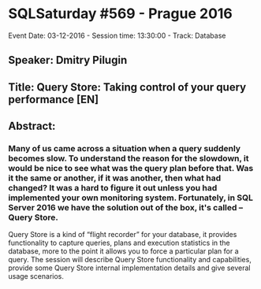 # SQLSaturday #569 - Prague 2016
Event Date: 03-12-2016 - Session time: 13:30:00 - Track: Database
## Speaker: Dmitry Pilugin
## Title: Query Store: Taking control of your query performance [EN]
## Abstract:
### Many of us came across a situation when a query suddenly becomes slow. To understand the reason for the slowdown, it would be nice to see what was the query plan before that. Was it the same or another, if it was another, then what had changed? It was a hard to figure it out unless you had implemented your own monitoring system. Fortunately, in SQL Server 2016 we have the solution out of the box, it's called – Query Store.
Query Store is a kind of “flight recorder” for your database, it provides functionality to capture queries, plans and execution statistics in the database, more to the point it allows you to force a particular plan for a query. The session will describe Query Store functionality and capabilities, provide some Query Store internal implementation details and give several usage scenarios.
